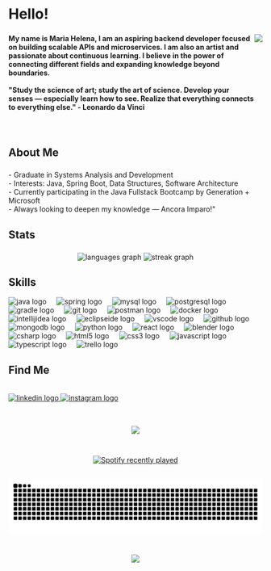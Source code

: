 <h1 align="left">Hello!</h1>

###

<img align="right" height="147" src="https://i.gifer.com/Ocdc.gif"  />

###

<h4 align="left">My name is Maria Helena, I am an aspiring backend developer focused on building scalable APIs and microservices. I am also an artist and passionate about continuous learning. I believe in the power of connecting different fields and expanding knowledge beyond boundaries.<br><br>"Study the science of art; study the art of science. Develop your senses — especially learn how to see. Realize that everything connects to everything else." - Leonardo da Vinci</h4>

###

<br clear="both">

<h2 align="left">About Me</h2>

###

<p align="left">- Graduate in Systems Analysis and Development<br>- Interests: Java, Spring Boot, Data Structures, Software Architecture<br>- Currently participating in the Java Fullstack Bootcamp by Generation + Microsoft<br>- Always looking to deepen my knowledge — Ancora Imparo!"</p>

###
###

<h2 align="left">Stats</h2>

###

<div align="center">
  <img src="https://github-readme-stats.vercel.app/api/top-langs?username=squarcinihelena&locale=en&hide_title=false&layout=compact&card_width=320&langs_count=5&theme=great-gatsby&hide_border=true&order=2" height="150" alt="languages graph"  />
  <img src="https://streak-stats.demolab.com?user=squarcinihelena&locale=en&mode=daily&theme=great-gatsby&hide_border=true&border_radius=5&order=3" height="150" alt="streak graph"  />
</div>

###

## Skills

<div align="left">
  <img src="https://skillicons.dev/icons?i=java" height="40" alt="java logo"  />
  <img width="12" />
  <img src="https://skillicons.dev/icons?i=spring" height="40" alt="spring logo"  />
  <img width="12" />
  <img src="https://skillicons.dev/icons?i=mysql" height="40" alt="mysql logo"  />
  <img width="12" />
  <img src="https://skillicons.dev/icons?i=postgres" height="40" alt="postgresql logo"  />
  <img width="12" />
  <img src="https://skillicons.dev/icons?i=gradle" height="40" alt="gradle logo"  />
  <img width="12" />
  <img src="https://skillicons.dev/icons?i=git" height="40" alt="git logo"  />
  <img width="12" />
  <img src="https://skillicons.dev/icons?i=postman" height="40" alt="postman logo"  />
  <img width="12" />
  <img src="https://skillicons.dev/icons?i=docker" height="40" alt="docker logo"  />
  <img width="12" />
  <img src="https://skillicons.dev/icons?i=idea" height="40" alt="intellijidea logo"  />
  <img width="12" />
  <img src="https://skillicons.dev/icons?i=eclipse" height="40" alt="eclipseide logo"  />
  <img width="12" />
  <img src="https://skillicons.dev/icons?i=vscode" height="40" alt="vscode logo"  />
  <img width="12" />
  <img src="https://skillicons.dev/icons?i=github" height="40" alt="github logo"  />
  <img width="12" />
  <img src="https://skillicons.dev/icons?i=mongodb" height="40" alt="mongodb logo"  />
  <img width="12" />
  <img src="https://skillicons.dev/icons?i=py" height="40" alt="python logo"  />
  <img width="12" />
  <img src="https://skillicons.dev/icons?i=react" height="40" alt="react logo"  />
  <img width="12" />
  <img src="https://skillicons.dev/icons?i=blender" height="40" alt="blender logo"  />
  <img width="12" />
  <img src="https://skillicons.dev/icons?i=cs" height="40" alt="csharp logo"  />
  <img width="12" />
  <img src="https://skillicons.dev/icons?i=html" height="40" alt="html5 logo"  />
  <img width="12" />
  <img src="https://skillicons.dev/icons?i=css" height="40" alt="css3 logo"  />
  <img width="12" />
  <img src="https://skillicons.dev/icons?i=js" height="40" alt="javascript logo"  />
  <img width="12" />
  <img src="https://skillicons.dev/icons?i=ts" height="40" alt="typescript logo"  />
  <img width="12" />
  <img src="https://cdn.jsdelivr.net/gh/devicons/devicon/icons/trello/trello-plain.svg" height="40" alt="trello logo"  />
</div>

<h2 align="left">Find Me</h2>

<br clear="both">

<div align="left">
  <a href="https://www.linkedin.com/in/maria-helena-squarcini-5319ba206/" target="_blank">
    <img src="https://raw.githubusercontent.com/maurodesouza/profile-readme-generator/master/src/assets/icons/social/linkedin/default.svg" width="35" height="26" alt="linkedin logo"  />
  </a>
  <a href="https://www.instagram.com/squarcinihelena/" target="_blank">
    <img src="https://raw.githubusercontent.com/maurodesouza/profile-readme-generator/master/src/assets/icons/social/instagram/default.svg" width="35" height="26" alt="instagram logo"  />
  </a>
</div>

###

<h2 align="left"></h2>

###

<br clear="both">

<div align="center">
  <img height="180" src="https://i.gifer.com/1Dv5.gif"  />
</div>

###

<br clear="both">

<div align="center">
  <a href="https://open.spotify.com/user/22xwvaprb7b2krxuk5a2bnqzq">
    <img src="https://spotify-recently-played-readme.vercel.app/api?user=22xwvaprb7b2krxuk5a2bnqzq&count=2&unique=true" alt="Spotify recently played"  />
  </a>
</div>

## 

<picture align="center">
  <source media="(prefers-color-scheme: dark)" srcset="https://raw.githubusercontent.com/squarcinihelena/squarcinihelena/output/github-contribution-grid-snake-dark.svg">
  <source media="(prefers-color-scheme: light)" srcset="https://raw.githubusercontent.com/squarcinihelena/squarcinihelena/output/github-contribution-grid-snake-dark.svg">
  <img align="center" alt="Animação da Grade de Contribuições do GitHub" src="https://raw.githubusercontent.com/squarcinihelena/squarcinihelena/output/github-contribution-grid-snake.svg">
</picture>

###

<br clear="both">

<div align="center">
  <img src="https://visitor-badge.laobi.icu/badge?page_id=squarcinihelena.squarcinihelena&right_color=violet"  />
</div>

###
